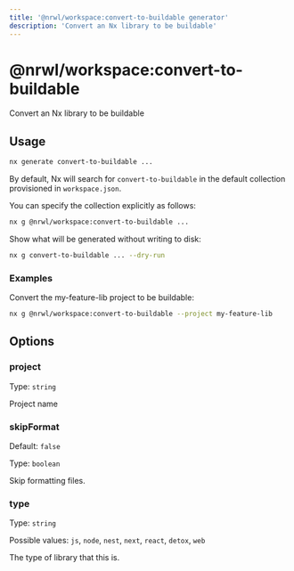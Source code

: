 ```yaml
---
title: '@nrwl/workspace:convert-to-buildable generator'
description: 'Convert an Nx library to be buildable'
---
```


# @nrwl/workspace:convert-to-buildable

Convert an Nx library to be buildable

## Usage

```bash
nx generate convert-to-buildable ...
```

By default, Nx will search for `convert-to-buildable` in the default collection provisioned in `workspace.json`.

You can specify the collection explicitly as follows:

```bash
nx g @nrwl/workspace:convert-to-buildable ...
```

Show what will be generated without writing to disk:

```bash
nx g convert-to-buildable ... --dry-run
```

### Examples

Convert the my-feature-lib project to be buildable:

```bash
nx g @nrwl/workspace:convert-to-buildable --project my-feature-lib
```

## Options

### project

Type: `string`

Project name

### skipFormat

Default: `false`

Type: `boolean`

Skip formatting files.

### type

Type: `string`

Possible values: `js`, `node`, `nest`, `next`, `react`, `detox`, `web`

The type of library that this is.
